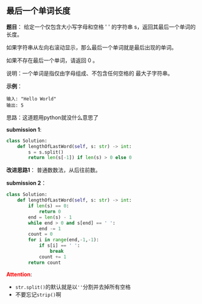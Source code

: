 ## 最后一个单词长度
**题目**：
给定一个仅包含大小写字母和空格 ' ' 的字符串 s，返回其最后一个单词的长度。

如果字符串从左向右滚动显示，那么最后一个单词就是最后出现的单词。

如果不存在最后一个单词，请返回 0 。

说明：一个单词是指仅由字母组成、不包含任何空格的 最大子字符串。


**示例**：
```
输入: "Hello World"
输出: 5
```

思路：这道题用python就没什么意思了

**submission 1**:
```python
class Solution:
    def lengthOfLastWord(self, s: str) -> int:
        s = s.split()
        return len(s[-1]) if len(s) > 0 else 0
```

**改进思路1**：
普通数数法，从后往前数。

**submission 2**：
```python
class Solution:
    def lengthOfLastWord(self, s: str) -> int:
        if len(s) == 0:
            return 0
        end = len(s) - 1
        while end > 0 and s[end] == ' ':
            end -= 1
        count = 0
        for i in range(end,-1,-1):
            if s[i] == ' ':
                break
            count += 1
        return count
```


<font color="#FF0000">**Attention**</font>:

- ```str.split()```的默认就是以```''```分割并去掉所有空格
- 不要忘记```strip()```啊
